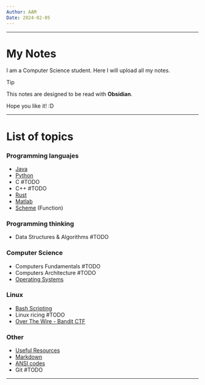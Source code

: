 ```yaml
---
Author: AAM
Date: 2024-02-05
---
```

---
# My Notes

I am a Computer Science student. Here I will upload all my notes.

> [!TIP]
> This notes are designed to be read with **Obsidian**.

Hope you like it!  :D

---

# List of topics

### Programming languajes
- [Java](Programming/Java/JAVA.md)
- [Python](Programming/Python/PYTHON.md)
- C #TODO
- C++ #TODO
- [Rust](Programming/Rust/RUST.md)
- [Matlab](Programming/Matlab/MATLAB.md)
- [Scheme](Programming/Scheme/SCHEME.md) (Function)

### Programming thinking
- Data Structures & Algorithms #TODO

### Computer Science
- Computers Fundamentals #TODO
- Computers Architecture #TODO
- [Operating Systems](CS/OS/OS.md)
### Linux
- [Bash Scripting](Linux/Bash.md)
- Linux ricing #TODO
- [Over The Wire - Bandit CTF](Linux/OverTheWire_Bandit.md)
### Other
- [Useful Resources](/Others/UsefulResources.md)
- [Markdown](/Others/Markdown.md)
- [ANSI codes](/Others/ANSI_codes.md)
- Git #TODO

---

